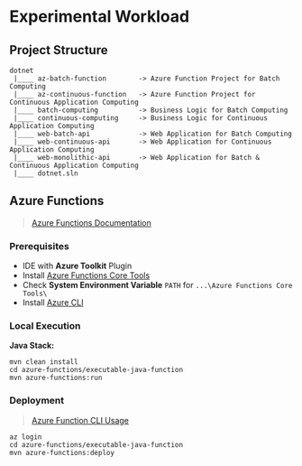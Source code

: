 # Experimental Workload

## Project Structure

```
dotnet
 |____ az-batch-function		-> Azure Function Project for Batch Computing
 |____ az-continuous-function	-> Azure Function Project for Continuous Application Computing
 |____ batch-computing			-> Business Logic for Batch Computing
 |____ continuous-computing		-> Business Logic for Continuous Application Computing
 |____ web-batch-api			-> Web Application for Batch Computing
 |____ web-continuous-api		-> Web Application for Continuous Application Computing
 |____ web-monolithic-api		-> Web Application for Batch & Continuous Application Computing
 |____ dotnet.sln
```

## Azure Functions

> [Azure Functions Documentation](https://learn.microsoft.com/en-us/azure/azure-functions)

### Prerequisites

* IDE with __Azure Toolkit__ Plugin
* Install [Azure Functions Core Tools](https://learn.microsoft.com/en-us/azure/azure-functions/functions-run-local)
* Check __System Environment Variable__ `PATH` for `...\Azure Functions Core Tools\`
* Install [Azure CLI](https://learn.microsoft.com/en-us/cli/azure/install-azure-cli-windows)

### Local Execution

__Java Stack:__

```shell
mvn clean install
cd azure-functions/executable-java-function
mvn azure-functions:run
```

### Deployment

> [Azure Function CLI Usage](https://learn.microsoft.com/en-us/azure/azure-functions/create-first-function-cli-java)

```shell
az login
cd azure-functions/executable-java-function
mvn azure-functions:deploy
```
